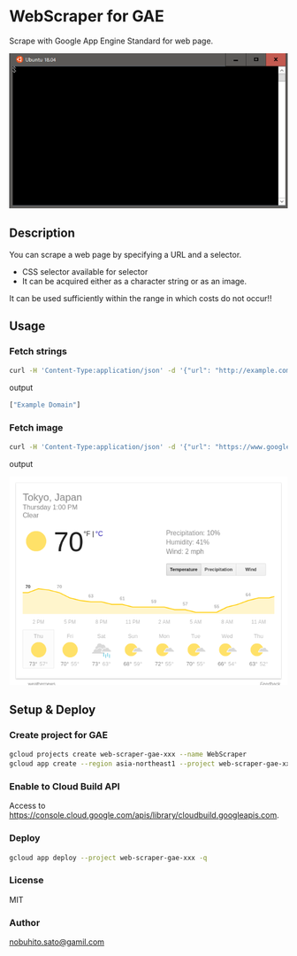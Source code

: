 # WebScraper for GAE

Scrape with Google App Engine Standard for web page.

![screen](./screen.gif)

## Description

You can scrape a web page by specifying a URL and a selector.

* CSS selector available for selector
* It can be acquired either as a character string or as an image.

It can be used sufficiently within the range in which costs do not occur!!

## Usage

### Fetch strings

```sh
curl -H 'Content-Type:application/json' -d '{"url": "http://example.com/", "selector": "h1"}' https://web-scraper-gae-xxx.appspot.com/

```

output

```sh
["Example Domain"]
```

### Fetch image

```sh
curl -H 'Content-Type:application/json' -d '{"url": "https://www.google.co.jp/search?q=天気+東京", "selector": "#wob_wc", "imageNumber": 0, "lang": ["en, ja"]}'  --output weather.png https://web-scraper-gae.appspot-xxx.com/
```

output

![weather.png](./weather.png)

## Setup & Deploy

### Create project for GAE

```sh
gcloud projects create web-scraper-gae-xxx --name WebScraper
gcloud app create --region asia-northeast1 --project web-scraper-gae-xxx
```

### Enable to Cloud Build API

Access to https://console.cloud.google.com/apis/library/cloudbuild.googleapis.com.

### Deploy

```sh
gcloud app deploy --project web-scraper-gae-xxx -q
```

### License

MIT

### Author

nobuhito.sato@gamil.com